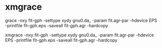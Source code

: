 # xmgrace


grace -nxy fit-gph -settype xydy gnu0.da_ -param fit.agr-par -hdevice EPS -printfile fit-gph.eps -saveall fit-gph.agr -hardcopy


xmgrace -nxy fit-gph -settype xydy gnu0.da_ -param fit.agr-par -hdevice EPS -printfile fit-gph.eps -saveall fit-gph.agr -hardcopy
